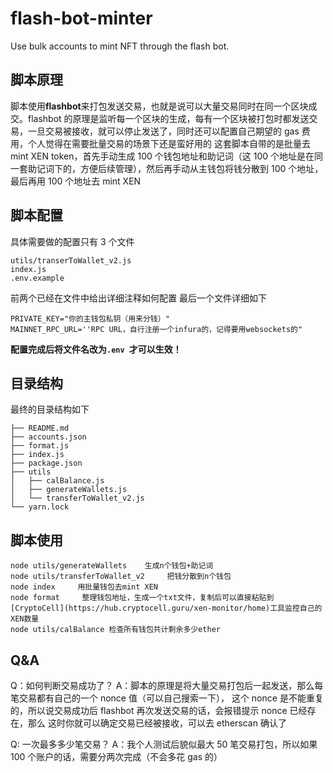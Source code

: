 # flash-bot-minter

Use bulk accounts to mint NFT through the flash bot.

## 脚本原理

脚本使用**flashbot**来打包发送交易，也就是说可以大量交易同时在同一个区块成交。flashbot 的原理是监听每一个区块的生成，每有一个区块被打包时都发送交易，一旦交易被接收，就可以停止发送了，同时还可以配置自己期望的 gas 费用，个人觉得在需要批量交易的场景下还是蛮好用的
这套脚本自带的是批量去 mint XEN token，首先手动生成 100 个钱包地址和助记词（这 100 个地址是在同一套助记词下的，方便后续管理），然后再手动从主钱包将钱分散到 100 个地址，最后再用 100 个地址去 mint XEN

## 脚本配置

具体需要做的配置只有 3 个文件

```
utils/transerToWallet_v2.js
index.js
.env.example
```

前两个已经在文件中给出详细注释如何配置
最后一个文件详细如下

```
PRIVATE_KEY="你的主钱包私钥（用来分钱）"
MAINNET_RPC_URL=''RPC URL，自行注册一个infura的，记得要用websockets的"
```

**配置完成后将文件名改为`.env `才可以生效！**

## 目录结构

最终的目录结构如下

```
├── README.md
├── accounts.json
├── format.js
├── index.js
├── package.json
├── utils
│   ├── calBalance.js
│   ├── generateWallets.js
│   └── transferToWallet_v2.js
└── yarn.lock
```

## 脚本使用

```shell
node utils/generateWallets    生成n个钱包+助记词
node utils/transferToWallet_v2     把钱分散到n个钱包
node index     用批量钱包去mint XEN
node format 	整理钱包地址，生成一个txt文件，复制后可以直接粘贴到[CryptoCell](https://hub.cryptocell.guru/xen-monitor/home)工具监控自己的XEN数量
node utils/calBalance 检查所有钱包共计剩余多少ether

```

## Q&A

Q：如何判断交易成功了？
A：脚本的原理是将大量交易打包后一起发送，那么每笔交易都有自己的一个 nonce 值（可以自己搜索一下），
这个 nonce 是不能重复的，所以说交易成功后 flashbot 再次发送交易的话，会报错提示 nonce 已经存在，那么
这时你就可以确定交易已经被接收，可以去 etherscan 确认了

Q: 一次最多多少笔交易？
A：我个人测试后貌似最大 50 笔交易打包，所以如果 100 个账户的话，需要分两次完成（不会多花 gas 的）
